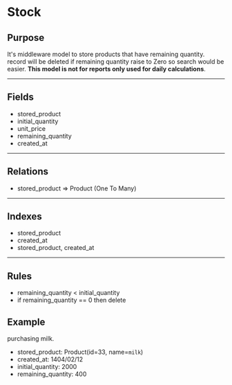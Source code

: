 # Stock

## Purpose

It's middleware model to store products that have remaining quantity.
record will be deleted if remaining quantity raise to Zero so search would be easier.
**This model is not for reports only used for daily calculations**.

---

## Fields

- stored_product
- initial_quantity
- unit_price
- remaining_quantity
- created_at

---

## Relations

- stored_product => Product (One To Many)

---

## Indexes

- stored_product
- created_at
- stored_product, created_at

---

## Rules

- remaining_quantity < initial_quantity
- if remaining_quantity == 0 then delete

## Example

purchasing milk.

- stored_product: Product(id=33, name=`milk`)
- created_at: 1404/02/12
- initial_quantity: 2000
- remaining_quantity: 400
